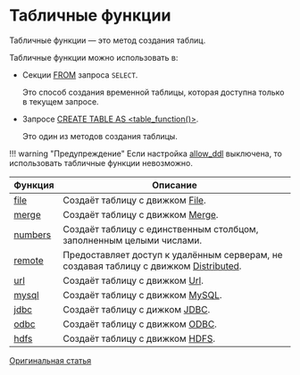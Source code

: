 # Табличные функции

Табличные функции — это метод создания таблиц.

Табличные функции можно использовать в:

* Секции [FROM](../select.md#select-from) запроса `SELECT`.

    Это способ создания временной таблицы, которая доступна только в текущем запросе.

* Запросе [CREATE TABLE AS <table_function()>](../create.md#create-table-query).

    Это один из методов создания таблицы.

!!! warning "Предупреждение"
    Если настройка [allow_ddl](../../operations/settings/permissions_for_queries.md#settings_allow_ddl) выключена, то использовать табличные функции невозможно.

Функция  | Описание
---------|------------
[file](file.md) | Создаёт таблицу с движком [File](../../operations/table_engines/file.md).
[merge](merge.md) | Создаёт таблицу с движком [Merge](../../operations/table_engines/merge.md).
[numbers](numbers.md) | Создаёт таблицу с единственным столбцом, заполненным целыми числами.
[remote](remote.md) | Предоставляет доступ к удалённым серверам, не создавая таблицу с движком [Distributed](../../operations/table_engines/distributed.md).
[url](url.md) | Создаёт таблицу с движком [Url](../../operations/table_engines/url.md).
[mysql](mysql.md) | Создаёт таблицу с движком [MySQL](../../operations/table_engines/mysql.md).
[jdbc](jdbc.md) | Создаёт таблицу с дижком [JDBC](../../operations/table_engines/jdbc.md).
[odbc](odbc.md) | Создаёт таблицу с движком [ODBC](../../operations/table_engines/odbc.md).
[hdfs](hdfs.md) | Создаёт таблицу с движком [HDFS](../../operations/table_engines/hdfs.md).

[Оригинальная статья](https://clickhouse.yandex/docs/ru/query_language/table_functions/) <!--hide-->
